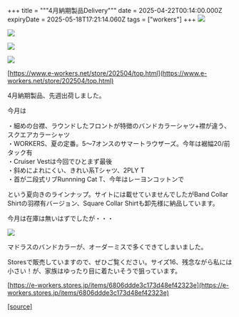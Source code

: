 +++
title = """4月納期製品Delivery"""
date = 2025-04-22T00:14:00.000Z
expiryDate = 2025-05-18T17:21:14.060Z
tags = ["workers"]
+++
[![](https://blogger.googleusercontent.com/img/b/R29vZ2xl/AVvXsEiE_5GNIky2cqBYteF_P6FGN1YBmT8DDSbIuLCrtANsSa4BMNVsfXgUjY7cg4w8VmwrX_zvnDlG-fQjLyNxnmFoRYGb6gJdAZBxsllpiVop-m3vn4I7bMY8kWc2D_V0p_oQ9TVAWYFkSE_ZtLLowXMEFmp_hdqbaj17hxD4CYPj-ROD3rrowzj2atp8pMI/s320/i1-4-1.jpg)](https://blogger.googleusercontent.com/img/b/R29vZ2xl/AVvXsEiE_5GNIky2cqBYteF_P6FGN1YBmT8DDSbIuLCrtANsSa4BMNVsfXgUjY7cg4w8VmwrX_zvnDlG-fQjLyNxnmFoRYGb6gJdAZBxsllpiVop-m3vn4I7bMY8kWc2D_V0p_oQ9TVAWYFkSE_ZtLLowXMEFmp_hdqbaj17hxD4CYPj-ROD3rrowzj2atp8pMI/s1050/i1-4-1.jpg)

  
[![](https://blogger.googleusercontent.com/img/b/R29vZ2xl/AVvXsEhl8ijvVEBKMbj2xusLHK8ff3LtqlX952xqfjrmxbE4NDhT46d5MhrmThIHhyphenhypheniw87i8vNiXmtH7Xohs6tfF-MywsVWL5ZTUfiqZzvtrfUZhcfjO2J-g87I07BiklAwPaKn7aZFR5rTyUlnorIUbhHVR_fEfUCWaDal2I2VrZNT6J_yRBr9o_mxajlVhc3Q/s320/1-9.jpg)](https://blogger.googleusercontent.com/img/b/R29vZ2xl/AVvXsEhl8ijvVEBKMbj2xusLHK8ff3LtqlX952xqfjrmxbE4NDhT46d5MhrmThIHhyphenhypheniw87i8vNiXmtH7Xohs6tfF-MywsVWL5ZTUfiqZzvtrfUZhcfjO2J-g87I07BiklAwPaKn7aZFR5rTyUlnorIUbhHVR_fEfUCWaDal2I2VrZNT6J_yRBr9o_mxajlVhc3Q/s1125/1-9.jpg)

  

[![](https://blogger.googleusercontent.com/img/b/R29vZ2xl/AVvXsEi401rc2rspySl3iMr2tFw-8SCw-FXZzC5d2rrriBJEGEJOzKl1GfFiGLOxDrJeXHpdzM1HckxGgRXUMdrnynUYGApDNnq0L_9Tw_PGtAX8UDcSUgEK6QlahyphenhyphenhaWZihWVH77HvfWRcDktfFd97paKBk791De1CEkXYYjZDzBP94s1PUV-gp-wYfY_cHKKo/s320/i5-3.jpg)](https://blogger.googleusercontent.com/img/b/R29vZ2xl/AVvXsEi401rc2rspySl3iMr2tFw-8SCw-FXZzC5d2rrriBJEGEJOzKl1GfFiGLOxDrJeXHpdzM1HckxGgRXUMdrnynUYGApDNnq0L_9Tw_PGtAX8UDcSUgEK6QlahyphenhyphenhaWZihWVH77HvfWRcDktfFd97paKBk791De1CEkXYYjZDzBP94s1PUV-gp-wYfY_cHKKo/s1050/i5-3.jpg)

  

[![](https://blogger.googleusercontent.com/img/b/R29vZ2xl/AVvXsEhgvxdH1aDw3ls9lt_9g1cPuGfcUTF5GWOLVIO5P0hcURflBGIcmdcS7y5hY9RzLReIV2iNGU3PrwzINCvFZDcp7Z30uGpZ1J1_TxulvCtubDh7P3nYZ80gNAgbNptQucsElAp568HiGcU4HV3aGxD-4vVQwq3TjeBBtGTxauVQWyNdMUPPbNOHQovqGXI/s320/1-1.jpg)](https://blogger.googleusercontent.com/img/b/R29vZ2xl/AVvXsEhgvxdH1aDw3ls9lt_9g1cPuGfcUTF5GWOLVIO5P0hcURflBGIcmdcS7y5hY9RzLReIV2iNGU3PrwzINCvFZDcp7Z30uGpZ1J1_TxulvCtubDh7P3nYZ80gNAgbNptQucsElAp568HiGcU4HV3aGxD-4vVQwq3TjeBBtGTxauVQWyNdMUPPbNOHQovqGXI/s1125/1-1.jpg)

  

[https://www.e-workers.net/store/202504/top.html](https://www.e-workers.net/store/202504/top.html)

  

4月納期製品、先週出荷しました。

今月は

  

・細めの台襟、ラウンドしたフロントが特徴のバンドカラーシャツ+襟が違う、スクエアカラーシャツ  
・WORKERS、夏の定番。5～7オンスのサマートラウザーズ。今年は裾幅20/前タック有  
・Cruiser Vestは今回でひとまず最後  
・斜めによれにくい、きれい系Tシャツ、2PLY T  
・首が二段式リブRunnning Cat T、今年はレーヨンコットンで

  

という夏向きのラインナップ。サイトには載せていませんでしたがBand Collar Shirtの羽襟有バージョン、Square Collar Shirtも卸先様に納品しています。

  

今月は在庫は無いはずでしたが・・・

  

[![](https://blogger.googleusercontent.com/img/b/R29vZ2xl/AVvXsEhMMhna1WNvHDdy_mn-VcnYoubh8xg4_YNODTIN1bBag7Rr3rPSuKZggVlmz5hFhgPGZfAX_fFsJ-dwepziQix1ZIW-rvObjbJJQwk4Qyv-H7Xki2o54JdFBi6WbFrVFSuq90F8lKPXrXlJq_7ESfwSCNDUZE-1lRJaMwpBJ_qa6DDq3oLUuM5F2gMqr04/s320/1-3.jpg)](https://blogger.googleusercontent.com/img/b/R29vZ2xl/AVvXsEhMMhna1WNvHDdy_mn-VcnYoubh8xg4_YNODTIN1bBag7Rr3rPSuKZggVlmz5hFhgPGZfAX_fFsJ-dwepziQix1ZIW-rvObjbJJQwk4Qyv-H7Xki2o54JdFBi6WbFrVFSuq90F8lKPXrXlJq_7ESfwSCNDUZE-1lRJaMwpBJ_qa6DDq3oLUuM5F2gMqr04/s1125/1-3.jpg)

  
マドラスのバンドカラーが、オーダーミスで多くできてしまいました。

Storesで販売していますので、ぜひご覧ください。サイズ16、残念ながら私には小さい！が、家族はゆったり目に着たいそうで狙っています。

  

[https://e-workers.stores.jp/items/6806ddde3c173d48ef42323e](https://e-workers.stores.jp/items/6806ddde3c173d48ef42323e)

[[source]](https://eworkers.blogspot.com/2025/04/4delivery.html)
